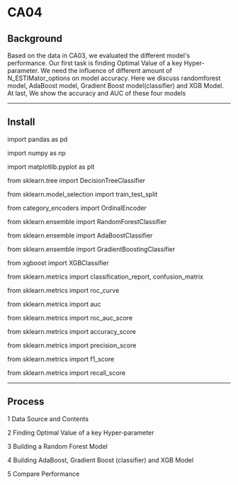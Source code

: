 # CA04


## Background

Based on the data in CA03, we evaluated the different model's performance. Our first task is finding Optimal Value of a key Hyper-parameter. We need the influence of different amount of N_ESTIMator_options on model accuracy. Here we discuss randomforest model, AdaBoost model, Gradient Boost model(classifier) and XGB Model. At last, We show the accuracy and AUC of these four models


---------------------------------------------------------------------------------------

## Install

import pandas as pd

import numpy as np

import matplotlib.pyplot as plt

from sklearn.tree import DecisionTreeClassifier

from sklearn.model_selection import train_test_split

from category_encoders import OrdinalEncoder

from sklearn.ensemble import RandomForestClassifier

from sklearn.ensemble import AdaBoostClassifier

from sklearn.ensemble import GradientBoostingClassifier

from xgboost import XGBClassifier

from sklearn.metrics import classification_report, confusion_matrix

from sklearn.metrics import roc_curve

from sklearn.metrics import auc

from sklearn.metrics import roc_auc_score

from sklearn.metrics import accuracy_score

from sklearn.metrics import precision_score

from sklearn.metrics import f1_score

from sklearn.metrics import recall_score



---------------------------------------------------------------------------------------
## Process
1 Data Source and Contents

2 Finding Optimal Value of a key Hyper-parameter

3 Building a Random Forest Model

4 Building AdaBoost, Gradient Boost (classifier) and XGB Model

5 Compare Performance
